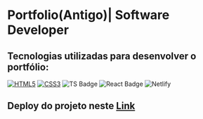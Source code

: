 # Portfolio(Antigo)| Software Developer

## Tecnologias utilizadas para desenvolver o portfólio:

 [![HTML5](https://img.shields.io/badge/HTML5-E34F26?style=for-the-badge&logo=html5&logoColor=white)]("#") [![CSS3](https://img.shields.io/badge/CSS3-1572B6?style=for-the-badge&logo=css3&logoColor=white)]("#") ![TS Badge](	https://img.shields.io/badge/TypeScript-007ACC?style=for-the-badge&logo=typescript&logoColor=white) ![React Badge](https://img.shields.io/badge/React-20232A?style=for-the-badge&logo=react&logoColor=61DAFB) ![Netlify](	https://img.shields.io/badge/Netlify-00C7B7?style=for-the-badge&logo=netlify&logoColor=white)
 
 
 ## Deploy do projeto neste <a href = "https://danielafialho.netlify.app/">Link </a>
 
